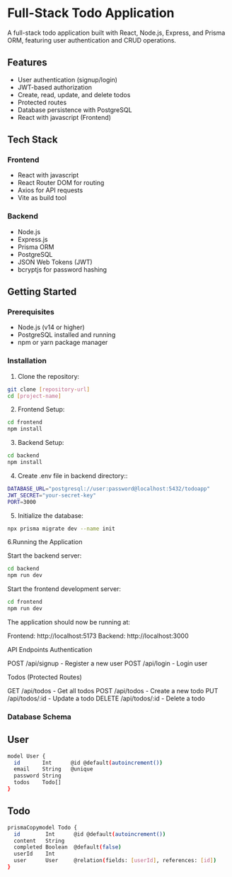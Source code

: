 # Full-Stack Todo Application

A full-stack todo application built with React, Node.js, Express, and Prisma ORM, featuring user authentication and CRUD operations.

## Features

- User authentication (signup/login)
- JWT-based authorization
- Create, read, update, and delete todos
- Protected routes
- Database persistence with PostgreSQL
- React with javascript (Frontend)

## Tech Stack

### Frontend
- React with javascript
- React Router DOM for routing
- Axios for API requests
- Vite as build tool

### Backend
- Node.js
- Express.js
- Prisma ORM
- PostgreSQL
- JSON Web Tokens (JWT)
- bcryptjs for password hashing

## Getting Started

### Prerequisites

- Node.js (v14 or higher)
- PostgreSQL installed and running
- npm or yarn package manager

### Installation

1. Clone the repository:
```bash
git clone [repository-url]
cd [project-name]
```

2. Frontend Setup:
```bash
cd frontend
npm install
```
3. Backend Setup:
```bash
cd backend
npm install
```

4. Create .env file in backend directory::
```bash
DATABASE_URL="postgresql://user:password@localhost:5432/todoapp"
JWT_SECRET="your-secret-key"
PORT=3000
```

5. Initialize the database:
```bash
npx prisma migrate dev --name init
```


6.Running the Application

Start the backend server:

```bash
cd backend
npm run dev

```
Start the frontend development server:

```bash
cd frontend
npm run dev
```


The application should now be running at:

Frontend: http://localhost:5173
Backend: http://localhost:3000

API Endpoints
Authentication

POST /api/signup - Register a new user
POST /api/login - Login user

Todos (Protected Routes)

GET /api/todos - Get all todos
POST /api/todos - Create a new todo
PUT /api/todos/:id - Update a todo
DELETE /api/todos/:id - Delete a todo


### Database Schema
## User
```bash
model User {
  id       Int      @id @default(autoincrement())
  email    String   @unique
  password String
  todos    Todo[]
}
```
## Todo
```bash
prismaCopymodel Todo {
  id        Int      @id @default(autoincrement())
  content   String
  completed Boolean  @default(false)
  userId    Int
  user      User     @relation(fields: [userId], references: [id])
}
```
